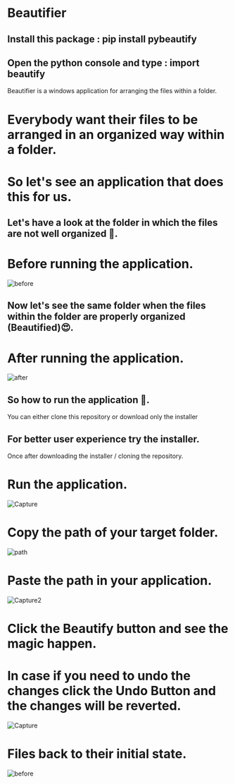 # Beautifier

## Install this package : pip install pybeautify

## Open the python console and type : import beautify

Beautifier is a windows application for arranging the files within a folder.
# Everybody want their files to be arranged in an organized way within a folder.
# So let's see an application that does this for us.
## Let's have a look at the folder in which the files are not well organized 🤢.
# Before running the application.
![before](https://user-images.githubusercontent.com/39863022/59163963-d929f580-8b24-11e9-98eb-3cadc20f10a8.png)
## Now let's see the same folder when the files within the folder are properly organized (Beautified)😍.
# After running the application.
![after](https://user-images.githubusercontent.com/39863022/59164054-f9a67f80-8b25-11e9-9759-ebdaf62e0b73.png)
## So how to run the application 🤔.
You can either clone this repository or download only the installer
## For better user experience try the installer.
Once after downloading the installer / cloning the repository.
# Run the application.
![Capture](https://user-images.githubusercontent.com/39863022/75525785-7bcd3000-5a36-11ea-8357-9e3449d1b7e0.PNG)
# Copy the path of your target folder.
![path](https://user-images.githubusercontent.com/39863022/59164363-5c4d4a80-8b29-11e9-904a-f21313db9b80.png)
# Paste the path in your application. 
![Capture2](https://user-images.githubusercontent.com/39863022/75525909-b931bd80-5a36-11ea-8122-c3be4c84ce65.PNG)
# Click the Beautify button and see the magic happen.
# In case if you need to undo the changes click the Undo Button and the changes will be reverted.
![Capture](https://user-images.githubusercontent.com/39863022/75495802-7a274c00-59e5-11ea-9ae7-977b89f83084.PNG)
# Files back to their initial state.
![before](https://user-images.githubusercontent.com/39863022/59163963-d929f580-8b24-11e9-98eb-3cadc20f10a8.png)
